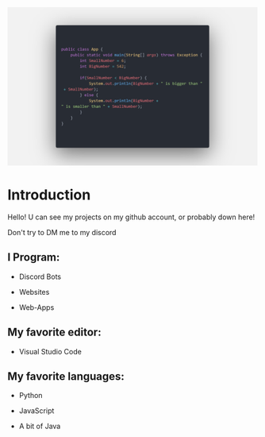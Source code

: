 ![](https://github.com/HankB-o-t/HankB-o-t/blob/main/Java%20Code.png)

# Introduction

Hello! U can see my projects on my github account, or probably down here!

Don't try to DM me to my discord

## I Program:

- Discord Bots

- Websites

- Web-Apps

## My favorite editor:

- Visual Studio Code

## My favorite languages:

- Python

- JavaScript

- A bit of Java
